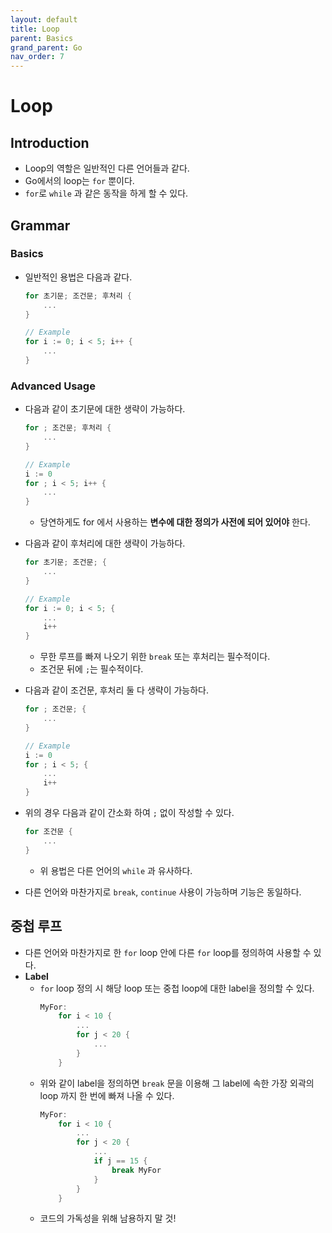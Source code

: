 ```yaml
---
layout: default
title: Loop
parent: Basics
grand_parent: Go
nav_order: 7
---
```

# Loop
## Introduction
* Loop의 역할은 일반적인 다른 언어들과 같다.
* Go에서의 loop는 `for` 뿐이다.
* `for`로 `while` 과 같은 동작을 하게 할 수 있다.

## Grammar
### Basics
* 일반적인 용법은 다음과 같다.
    ```go
    for 초기문; 조건문; 후처리 {
        ...
    }

    // Example
    for i := 0; i < 5; i++ {
        ...
    }
    ```
### Advanced Usage
* 다음과 같이 초기문에 대한 생략이 가능하다.
    ```go
    for ; 조건문; 후처리 {
        ...
    }

    // Example
    i := 0
    for ; i < 5; i++ {
        ...
    }
    ```
    * 당연하게도 for 에서 사용하는 **변수에 대한 정의가 사전에 되어 있어야** 한다.

* 다음과 같이 후처리에 대한 생략이 가능하다.
    ```go
    for 초기문; 조건문; {
        ...
    }

    // Example
    for i := 0; i < 5; {
        ...
        i++
    }
    ```
    * 무한 루프를 빠져 나오기 위한 `break` 또는 후처리는 필수적이다.
    * 조건문 뒤에 `;`는 필수적이다.

* 다음과 같이 조건문, 후처리 둘 다 생략이 가능하다.
    ```go
    for ; 조건문; {
        ...
    }
    
    // Example
    i := 0
    for ; i < 5; {
        ...
        i++
    }
    ```
* 위의 경우 다음과 같이 간소화 하여 `;` 없이 작성할 수 있다.
    ```go
    for 조건문 {
        ...
    }
    ```
    * 위 용법은 다른 언어의 `while` 과 유사하다.

* 다른 언어와 마찬가지로 `break`, `continue` 사용이 가능하며 기능은 동일하다.

## 중첩 루프
* 다른 언어와 마찬가지로 한 `for` loop 안에 다른 `for` loop를 정의하여 사용할 수 있다.
* **Label**
    * `for` loop 정의 시 해당 loop 또는 중첩 loop에 대한 label을 정의할 수 있다.
        ```go
        MyFor:
            for i < 10 {
                ...
                for j < 20 {
                    ...        
                }
            }
        ```
    * 위와 같이 label을 정의하면 `break` 문을 이용해 그 label에 속한 가장 외곽의 loop 까지 한 번에 빠져 나올 수 있다.
        ```go
        MyFor:
            for i < 10 {
                ...
                for j < 20 {
                    ...
                    if j == 15 {
                        break MyFor
                    }
                }
            }
        ```
    * 코드의 가독성을 위해 남용하지 말 것!
